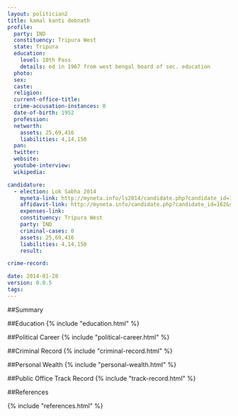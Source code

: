 ```yaml
---
layout: politician2
title: kamal kanti debnath
profile: 
  party: IND
  constituency: Tripura West
  state: Tripura
  education: 
    level: 10th Pass
    details: ed in 1967 from west bengal board of sec. education
  photo: 
  sex: 
  caste: 
  religion: 
  current-office-title: 
  crime-accusation-instances: 0
  date-of-birth: 1952
  profession: 
  networth: 
    assets: 25,69,416
    liabilities: 4,14,150
  pan: 
  twitter: 
  website: 
  youtube-interview: 
  wikipedia: 

candidature: 
  - election: Lok Sabha 2014
    myneta-link: http://myneta.info/ls2014/candidate.php?candidate_id=162
    affidavit-link: http://myneta.info/candidate.php?candidate_id=162&scan=original
    expenses-link: 
    constituency: Tripura West 
    party: IND
    criminal-cases: 0
    assets: 25,69,416
    liabilities: 4,14,150
    result:  

crime-record: 

date: 2014-01-28
version: 0.0.5
tags: 
---
```

##Summary


##Education
{% include "education.html" %}


##Political Career
{% include "political-career.html" %}


##Criminal Record
{% include "criminal-record.html" %}


##Personal Wealth
{% include "personal-wealth.html" %}


##Public Office Track Record
{% include "track-record.html" %}


##References


{% include "references.html" %}